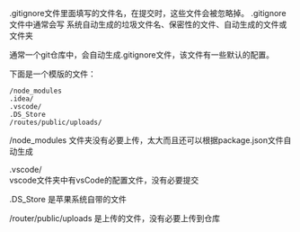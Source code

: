 .gitignore文件里面填写的文件名，在提交时，这些文件会被忽略掉。
.gitignore文件中通常会写 系统自动生成的垃圾文件名、保密性的文件、自动生成的文件或文件夹

通常一个git仓库中，会自动生成.gitignore文件，该文件有一些默认的配置。

下面是一个模版的文件：
```
/node_modules
.idea/
.vscode/
.DS_Store
/routes/public/uploads/
```
/node_modules
文件夹没有必要上传，太大而且还可以根据package.json文件自动生成

.vscode/  
vscode文件夹中有vsCode的配置文件，没有必要提交


.DS_Store 是苹果系统自带的文件

/router/public/uploads 是上传的文件，没有必要上传到仓库